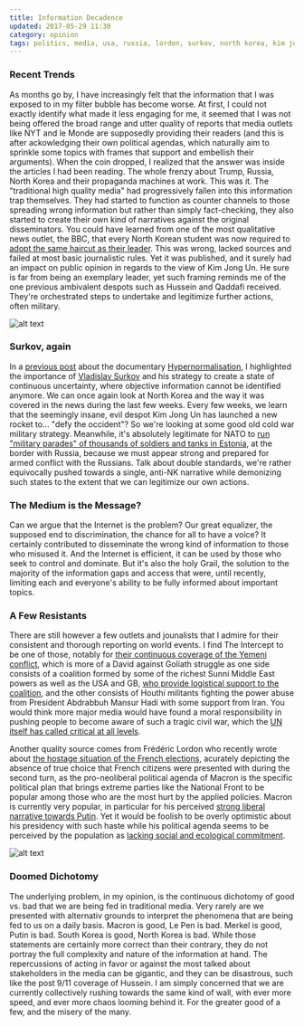 ```yaml
---
title: Information Decadence
updated: 2017-05-29 11:30
category: opinion
tags: politics, media, usa, russia, lordon, surkov, north korea, kim jong un, nyt
---
```


### Recent Trends
As months go by, I have increasingly felt that the information that I was exposed to in my filter bubble has become worse. At first, I could not exactly identify what made it less engaging for me, it seemed that I was not being offered the broad range and utter quality of reports that media outlets like NYT and le Monde are supposedly providing their readers (and this is after ackowledging their own political agendas, which naturally aim to sprinkle some topics with frames that support and embellish their arguments). When the coin dropped, I realized that the answer was inside the articles I had been reading. The whole frenzy about Trump, Russia, North Korea and their propaganda machines at work. This was it. The "traditional high quality media" had progressively fallen into this information trap themselves. They had started to function as counter channels to those spreading wrong information but rather than simply fact-checking, they also started to create their own kind of narratives against the original disseminators. You could have learned from one of the most qualitative news outlet, the BBC, that every North Korean student was now required to [adopt the same haircut as their leader](http://www.bbc.com/news/blogs-news-from-elsewhere-26747649). This was wrong, lacked sources and failed at most basic journalistic rules. Yet it was published, and it surely had an impact on public opinion in regards to the view of Kim Jong Un. He sure is far from being an exemplary leader, yet such framing reminds me of the one previous ambivalent despots such as Hussein and Qaddafi received. They're orchestrated steps to undertake and legitimize further actions, often military.

![alt text](http://polegato.me/assets/surkov.jpg 'Vladislav Surkov')

### Surkov, again
In a [previous post](http://polegato.me/notes/surkov) about the documentary [Hypernormalisation](http://www.imdb.com/title/tt6156350/), I highlighted the importance of [Vladislav Surkov](https://en.wikipedia.org/wiki/Vladislav_Surkov) and his strategy to create a state of continuous uncertainty, where objective information cannot be identified anymore. We can once again look at North Korea and the way it was covered in the news during the last few weeks. Every few weeks, we learn that the seemingly insane, evil despot Kim Jong Un has launched a new rocket to... "defy the occident"? So we're looking at some good old cold war military strategy. Meanwhile, it's absolutely legitimate for NATO to [run "military parades" of thousands of soldiers and tanks in Estonia](http://www.telegraph.co.uk/news/worldnews/europe/estonia/11435698/Nato-and-Russia-hold-rival-military-exercises-on-Estonian-border.html), at the border with Russia, because we must appear strong and prepared for armed conflict with the Russians. Talk about double standards, we're rather equivocally pushed towards a single, anti-NK narrative while demonizing such states to the extent that we can legitimize our own actions. 

### The Medium is the Message?
Can we argue that the Internet is the problem? Our great equalizer, the supposed end to discrimination, the chance for all to have a voice? It certainly contributed to disseminate the wrong kind of information to those who misused it. And the Internet is efficient, it can be used by those who seek to control and dominate. But it's also the holy Grail, the solution to the majority of the information gaps and access that were, until recently, limiting each and everyone's ability to be fully informed about important topics. 

### A Few Resistants
There are still however a few outlets and jounalists that I admire for their consistent and thorough reporting on world events. I find The Intercept to be one of those, notably for [their continuous coverage of the Yemeni conflict](https://theintercept.com/search/?s=yemen), which is more of a David against Goliath struggle as one side consists of a coalition formed by some of the richest Sunni Middle East powers as well as the USA and GB, [who provide logistical support to the coalition](https://www.theguardian.com/world/2016/jan/15/british-us-military-in-command-room-saudi-strikes-yemen), and the other consists of Houthi militants fighting the power abuse from President Abdrabbuh Mansur Hadi with some support from Iran. You would think more major media would have found a moral responsibility in pushing people to become aware of such a tragic civil war, which the [UN itself has called critical at all levels](http://reliefweb.int/report/yemen/2016-humanitarian-needs-overview-enar).

Another quality source comes from Frédéric Lordon who recently wrote about [the hostage situation of the French elections](http://blog.mondediplo.net/2017-05-03-De-la-prise-d-otages), acurately depicting the absence of true choice that French citizens were presented with during the second turn, as the pro-neoliberal political agenda of Macron is the specific political plan that brings extreme parties like the National Front to be popular among those who are the most hurt by the applied policies. Macron is currently very popular, in particular for his perceived [strong liberal narrative towards Putin](https://www.yahoo.com/news/emmanuel-macron-challenges-vladimir-putin-091900458.html). Yet it would be foolish to be overly optimistic about his presidency with such haste while his political agenda seems to be perceived by the population as [lacking social and ecological commitment](https://www.theguardian.com/world/2017/apr/26/death-of-the-french-left-why-voters-are-hesitating-over-macron).  

![alt text](http://polegato.me/assets/lordon.jpg 'Frédéric Lordon')

### Doomed Dichotomy
The underlying problem, in my opinion, is the continuous dichotomy of good vs. bad that we are being fed in traditional media. Very rarely are we presented with alternativ grounds to interpret the phenomena that are being fed to us on a daily basis. Macron is good, Le Pen is bad. Merkel is good, Putin is bad. South Korea is good, North Korea is bad. While those statements are certainly more correct than their contrary, they do not portray the full complexity and nature of the information at hand. The repercussions of acting in favor or against the most talked about stakeholders in the media can be gigantic, and they can be disastrous, such like the post 9/11 coverage of Hussein. I am simply concerned that we are currently collectively rushing towards the same kind of wall, with ever more speed, and ever more chaos looming behind it. For the greater good of a few, and the misery of the many. 